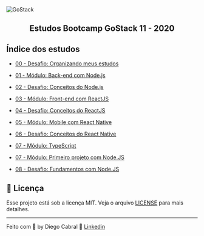 <img alt="GoStack" src="https://storage.googleapis.com/golden-wind/bootcamp-gostack/header-desafios.png" />
<h2 align="center">
  Estudos Bootcamp GoStack 11 - 2020
</h2>

## Índice dos estudos

- [00 - Desafio: Organizando meus estudos](https://github.com/diegopgcabral/bootcamp11/tree/master/desafio-organizando-estudos)

- [01 - Módulo: Back-end com Node.js](https://github.com/diegopgcabral/bootcamp11/tree/master/conceitos-dev)

- [02 - Desafio: Conceitos do Node.js](https://github.com/diegopgcabral/desafio-conceitos-node)

- [03 - Módulo: Front-end com ReactJS](https://github.com/diegopgcabral/bootcamp11/tree/master/front-end-reactjs)

- [04 - Desafio: Conceitos do ReactJS](https://github.com/diegopgcabral/desafio-conceitos-reactjs)

- [05 - Módulo: Mobile com React Native](https://github.com/diegopgcabral/bootcamp11/tree/master/mobile-react-native)

- [06 - Desafio: Conceitos do React Native](https://github.com/diegopgcabral/desafio-conceitos-react-native)

- [07 - Módulo: TypeScript](https://github.com/diegopgcabral/bootcamp11/tree/master/conceitos-typescript)

- [07 - Módulo: Primeiro projeto com Node.JS](https://github.com/diegopgcabral/bootcamp11/tree/master/primeiro-projeto-node)

- [08 - Desafio: Fundamentos com Node.JS](https://github.com/diegopgcabral/desafio-fundamentos-node)

## :memo: Licença

Esse projeto está sob a licença MIT. Veja o arquivo [LICENSE](LICENSE.md) para mais detalhes.

---

Feito com 💜 by Diego Cabral :wave: [Linkedin](https://www.linkedin.com/in/diego-pg-cabral/)
